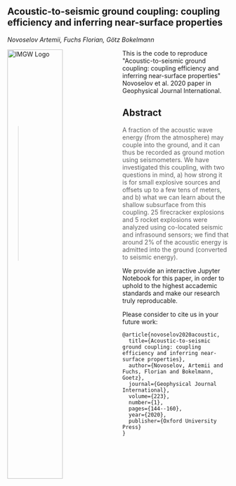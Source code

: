 ## Acoustic-to-seismic ground coupling: coupling efficiency and inferring near-surface properties
_Novoselov Artemii, Fuchs Florian, G&ouml;tz Bokelmann_

<img src="https://img.univie.ac.at/fileadmin/user_upload/i_img/documents_imgw/graphic/logo_imgw_color_with_text_2100x660.png"
     alt="IMGW Logo"
     style="float: left; margin-right: 10px;" width=50%/>

This is the code to reproduce "Acoustic-to-seismic ground coupling: coupling efficiency and inferring near-surface properties" Novoselov et al. 2020 paper in Geophysical Journal International.

## Abstract
> A fraction of the acoustic wave energy (from the atmosphere) may couple into the ground, and it can thus be recorded as ground motion using seismometers. We have investigated this coupling, with two questions in mind, a) how strong it is for small explosive sources and offsets up to a few tens of meters, and b) what we can learn about the shallow subsurface from this coupling. 25 firecracker explosions and 5 rocket explosions were analyzed using co-located seismic and infrasound sensors; we find that around 2% of the acoustic energy is admitted into the ground (converted to seismic energy).

We provide an interactive Jupyter Notebook for this paper, in order to uphold to the highest accademic standards and make our research truly reproducable.

Please consider to cite us in your future work:

```
@article{novoselov2020acoustic,
  title={Acoustic-to-seismic ground coupling: coupling efficiency and inferring near-surface properties},
  author={Novoselov, Artemii and Fuchs, Florian and Bokelmann, Goetz},
  journal={Geophysical Journal International},
  volume={223},
  number={1},
  pages={144--160},
  year={2020},
  publisher={Oxford University Press}
}
```
